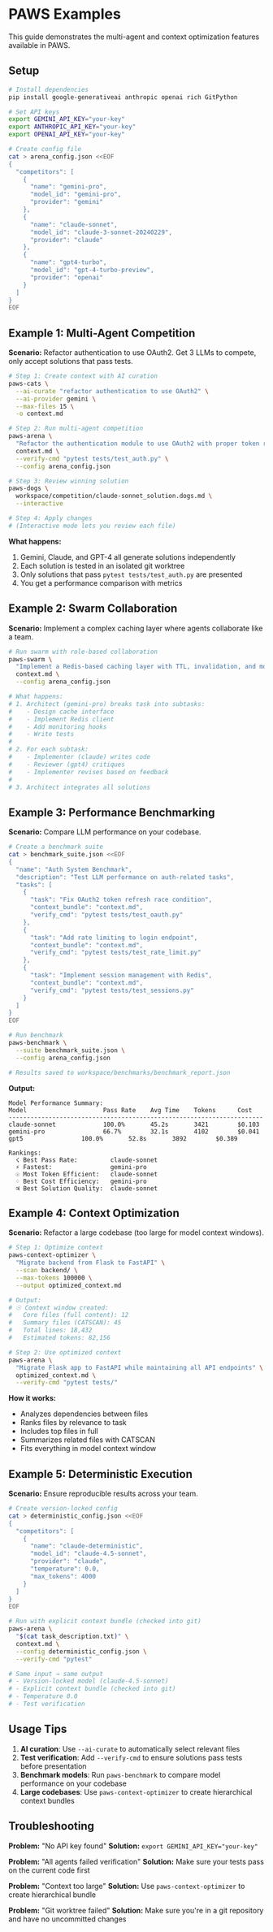 # PAWS Examples

This guide demonstrates the multi-agent and context optimization features available in PAWS.

## Setup

```bash
# Install dependencies
pip install google-generativeai anthropic openai rich GitPython

# Set API keys
export GEMINI_API_KEY="your-key"
export ANTHROPIC_API_KEY="your-key"
export OPENAI_API_KEY="your-key"

# Create config file
cat > arena_config.json <<EOF
{
  "competitors": [
    {
      "name": "gemini-pro",
      "model_id": "gemini-pro",
      "provider": "gemini"
    },
    {
      "name": "claude-sonnet",
      "model_id": "claude-3-sonnet-20240229",
      "provider": "claude"
    },
    {
      "name": "gpt4-turbo",
      "model_id": "gpt-4-turbo-preview",
      "provider": "openai"
    }
  ]
}
EOF
```

## Example 1: Multi-Agent Competition

**Scenario:** Refactor authentication to use OAuth2. Get 3 LLMs to compete, only accept solutions that pass tests.

```bash
# Step 1: Create context with AI curation
paws-cats \
  --ai-curate "refactor authentication to use OAuth2" \
  --ai-provider gemini \
  --max-files 15 \
  -o context.md

# Step 2: Run multi-agent competition
paws-arena \
  "Refactor the authentication module to use OAuth2 with proper token refresh" \
  context.md \
  --verify-cmd "pytest tests/test_auth.py" \
  --config arena_config.json

# Step 3: Review winning solution
paws-dogs \
  workspace/competition/claude-sonnet_solution.dogs.md \
  --interactive

# Step 4: Apply changes
# (Interactive mode lets you review each file)
```

**What happens:**
1. Gemini, Claude, and GPT-4 all generate solutions independently
2. Each solution is tested in an isolated git worktree
3. Only solutions that pass `pytest tests/test_auth.py` are presented
4. You get a performance comparison with metrics

## Example 2: Swarm Collaboration

**Scenario:** Implement a complex caching layer where agents collaborate like a team.

```bash
# Run swarm with role-based collaboration
paws-swarm \
  "Implement a Redis-based caching layer with TTL, invalidation, and monitoring" \
  context.md \
  --config arena_config.json

# What happens:
# 1. Architect (gemini-pro) breaks task into subtasks:
#    - Design cache interface
#    - Implement Redis client
#    - Add monitoring hooks
#    - Write tests
#
# 2. For each subtask:
#    - Implementer (claude) writes code
#    - Reviewer (gpt4) critiques
#    - Implementer revises based on feedback
#
# 3. Architect integrates all solutions
```

## Example 3: Performance Benchmarking

**Scenario:** Compare LLM performance on your codebase.

```bash
# Create a benchmark suite
cat > benchmark_suite.json <<EOF
{
  "name": "Auth System Benchmark",
  "description": "Test LLM performance on auth-related tasks",
  "tasks": [
    {
      "task": "Fix OAuth2 token refresh race condition",
      "context_bundle": "context.md",
      "verify_cmd": "pytest tests/test_oauth.py"
    },
    {
      "task": "Add rate limiting to login endpoint",
      "context_bundle": "context.md",
      "verify_cmd": "pytest tests/test_rate_limit.py"
    },
    {
      "task": "Implement session management with Redis",
      "context_bundle": "context.md",
      "verify_cmd": "pytest tests/test_sessions.py"
    }
  ]
}
EOF

# Run benchmark
paws-benchmark \
  --suite benchmark_suite.json \
  --config arena_config.json

# Results saved to workspace/benchmarks/benchmark_report.json
```

**Output:**
```
Model Performance Summary:
Model                     Pass Rate    Avg Time    Tokens      Cost
----------------------------------------------------------------------
claude-sonnet             100.0%       45.2s       3421        $0.103
gemini-pro                66.7%        32.1s       4102        $0.041
gpt5                100.0%       52.8s       3892        $0.389

Rankings:
  ☇ Best Pass Rate:         claude-sonnet
  ⚡ Fastest:                gemini-pro
  ☉ Most Token Efficient:   claude-sonnet
  ♢ Best Cost Efficiency:   gemini-pro
  ♃ Best Solution Quality:  claude-sonnet
```

## Example 4: Context Optimization

**Scenario:** Refactor a large codebase (too large for model context windows).

```bash
# Step 1: Optimize context
paws-context-optimizer \
  "Migrate backend from Flask to FastAPI" \
  --scan backend/ \
  --max-tokens 100000 \
  --output optimized_context.md

# Output:
# ☉ Context window created:
#   Core files (full content): 12
#   Summary files (CATSCAN): 45
#   Total lines: 18,432
#   Estimated tokens: 82,156

# Step 2: Use optimized context
paws-arena \
  "Migrate Flask app to FastAPI while maintaining all API endpoints" \
  optimized_context.md \
  --verify-cmd "pytest tests/"
```

**How it works:**
- Analyzes dependencies between files
- Ranks files by relevance to task
- Includes top files in full
- Summarizes related files with CATSCAN
- Fits everything in model context window

## Example 5: Deterministic Execution

**Scenario:** Ensure reproducible results across your team.

```bash
# Create version-locked config
cat > deterministic_config.json <<EOF
{
  "competitors": [
    {
      "name": "claude-deterministic",
      "model_id": "claude-4.5-sonnet",
      "provider": "claude",
      "temperature": 0.0,
      "max_tokens": 4000
    }
  ]
}
EOF

# Run with explicit context bundle (checked into git)
paws-arena \
  "$(cat task_description.txt)" \
  context.md \
  --config deterministic_config.json \
  --verify-cmd "pytest"

# Same input → same output
# - Version-locked model (claude-4.5-sonnet)
# - Explicit context bundle (checked into git)
# - Temperature 0.0
# - Test verification
```

## Usage Tips

1. **AI curation**: Use `--ai-curate` to automatically select relevant files
2. **Test verification**: Add `--verify-cmd` to ensure solutions pass tests before presentation
3. **Benchmark models**: Run `paws-benchmark` to compare model performance on your codebase
4. **Large codebases**: Use `paws-context-optimizer` to create hierarchical context bundles

## Troubleshooting

**Problem:** "No API key found"
**Solution:** `export GEMINI_API_KEY="your-key"`

**Problem:** "All agents failed verification"
**Solution:** Make sure your tests pass on the current code first

**Problem:** "Context too large"
**Solution:** Use `paws-context-optimizer` to create hierarchical bundle

**Problem:** "Git worktree failed"
**Solution:** Make sure you're in a git repository and have no uncommitted changes
